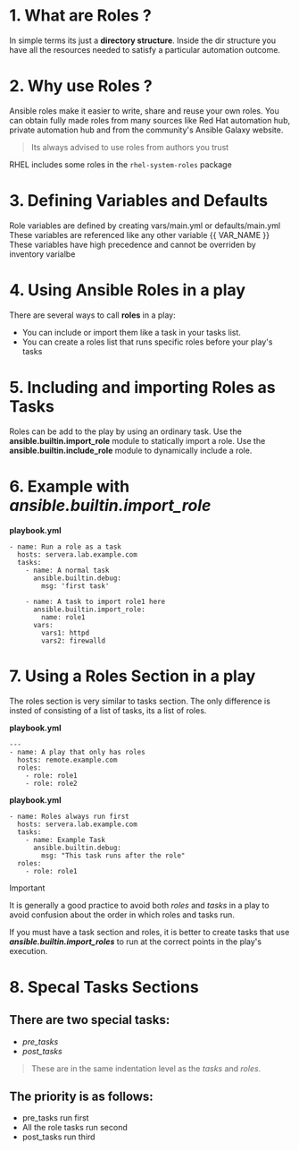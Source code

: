 # 1. What are Roles ?
In simple terms its just a **directory structure**. Inside the dir structure you have all the resources needed to satisfy a particular automation outcome.

# 2. Why use Roles ?
Ansible roles make it easier to write, share and reuse your own roles. You can obtain fully made roles from many sources like Red Hat automation hub, private automation hub and from the community's Ansible Galaxy website.
> Its always advised to use roles from authors you trust

RHEL includes some roles in the ```rhel-system-roles``` package

# 3. Defining Variables and Defaults
Role variables are defined by creating vars/main.yml or defaults/main.yml
These variables are referenced like any other variable {{ VAR_NAME }} These variables have high precedence and cannot be overriden by inventory varialbe

# 4. Using Ansible Roles in a play
There are several ways to call **roles** in a play:
- You can include or import them like a task in your tasks list.
- You can create a roles list that runs specific roles before your play's tasks

# 5. Including and importing Roles as Tasks
Roles can be add to the play by using an ordinary task.
Use the **ansible.builtin.import_role** module to statically import a role.
Use the **ansible.builtin.include_role** module to dynamically include a role.

# 6. Example with *ansible.builtin.import_role*
**playbook.yml**
```
- name: Run a role as a task
  hosts: servera.lab.example.com
  tasks:
    - name: A normal task
      ansible.builtin.debug:
        msg: 'first task'

    - name: A task to import role1 here
      ansible.builtin.import_role:
        name: role1
      vars:
        vars1: httpd
        vars2: firewalld

```
# 7. Using a Roles Section in a play
The roles section is very similar to tasks section. The only difference is insted of consisting of a list of tasks, its a list of roles.


**playbook.yml**
```
---
- name: A play that only has roles
  hosts: remote.example.com
  roles:
    - role: role1
    - role: role2 
```

**playbook.yml**
```
- name: Roles always run first
  hosts: servera.lab.example.com
  tasks:
    - name: Example Task
      ansible.builtin.debug:
        msg: "This task runs after the role"
  roles:
    - role: role1
```
> [!IMPORTANT]
> It is generally a good practice to avoid both *roles* and *tasks* in a play to avoid confusion about the order in which roles and tasks run.
>
> If you must have a task section and roles, it is better to create tasks that use ***ansible.builtin.import_roles*** to run at the correct points in the play's execution.

# 8. Specal Tasks Sections
## There are two special tasks:
- *pre_tasks*
- *post_tasks*
> These are in the same indentation level as the *tasks* and *roles*.

## The priority is as follows:
-  pre_tasks run first
-  All the role tasks run second
-  post_tasks run third





